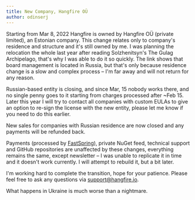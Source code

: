 ```yaml
---
title: New Company, Hangfire OÜ
author: odinserj
---
```


Starting from Mar 8, 2022 Hangfire is owned by Hangfire OÜ (private limited), an Estonian company. This change relates only to company's residence and structure and it's still owned by me. I was planning the relocation the whole last year after reading Solzhenitsyn's The Gulag Archipelago, that's why I was able to do it so quickly. The link shows that board management is located in Russia, but that's only because residence change is a slow and complex process – I'm far away and will not return for any reason. 

Russian-based entity is closing, and since Mar, 15 nobody works there, and no single penny goes to it starting from charges processed after ~Feb 15. Later this year I will try to contact all companies with custom EULAs to give an option to re-sign the license with the new entity, please let me know if you need to do this earlier.

New sales for companies with Russian residence are now closed and any payments will be refunded back.

Payments (processed by <a href="https://fastspring.com" target="_blank" rel="noopener">FastSpring</a>), private NuGet feed, technical support and GitHub repositories are unaffected by these changes, everything remains the same, except newsletter – I was unable to replicate it in time and it doesn't work currently. I will attempt to rebuild it, but a bit later.

I'm working hard to complete the transition, hope for your patience. Please feel free to ask any questions via <a href="mailto:support@hangfire.io">support@hangfire.io</a>.

What happens in Ukraine is much worse than a nightmare.

